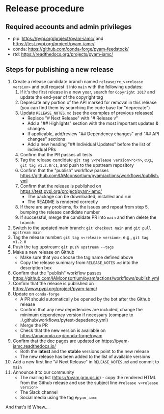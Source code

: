 # Release procedure

## Required accounts and admin privileges

- pip: https://pypi.org/project/pyam-iamc/ and https://test.pypi.org/project/pyam-iamc/
- conda: https://github.com/conda-forge/pyam-feedstock/
- rtd: https://readthedocs.org/projects/pyam-iamc/

## Steps for publishing a new release

1. Create a release candidate branch named `release/rc_v<release version>`
   and pull request it into `main` with the following updates:
   1. If it's the first release in a new year,
      search for `Copyright 2017` and update the end-year of the copyright tag
   2. Deprecate any portion of the API marked for removal in this release
      (you can find them by searching the code base for "deprecate")
   3. Update `RELEASE_NOTES.md` (see the examples of previous releases)
	  - Replace "# Next Release" with "# Release v<release version>"
	  - Add a "## Highlights" section with the most important updates & changes
      - If applicable, add/review "## Dependency changes" and "## API changes" sections 
      - Add a new heading "## Individual Updates" before the list of individual PRs
   4. Confirm that the PR passes all tests
   5. Tag the release candidate `git tag v<release version>rc<n>`,
      e.g., `git tag v1.2.0rc1`, and push to the upstream repository
   6. Confirm that the "publish" workflow passes 
      https://github.com/IAMconsortium/pyam/actions/workflows/publish.yml
   7. Confirm that the release is published on https://test.pypi.org/project/pyam-iamc/
      - The package can be downloaded, installed and run
      - The README is rendered correctly
   8. If there are any problems, fix the issues and repeat from step 5,
      bumping the release candidate number  
   9. If successful, merge the candidate PR into `main` and then delete the branch
2. Switch to the updated main branch: `git checkout main` and `git pull upstream main`
3. Tag the release number: `git tag v<release version>`, e.g., `git tag v1.2.0`
4. Push the tag upstream: `git push upstream --tags`
5. Make a new release on Github
   - Make sure that you choose the tag name defined above
   - Copy the release summary from `RELEASE_NOTES.md` into the description box
6. Confirm that the "publish" workflow passes 
   https://github.com/IAMconsortium/pyam/actions/workflows/publish.yml
7. Confirm that the release is published on https://www.pypi.org/project/pyam-iamc/
8. Update on `conda-forge`
   - A PR should automatically be opened by the bot after the Github release
   - Confirm that any new depedencies are included,
     change the minimum dependency version if necessary
     (compare to ./.github/workflows/pytest-depedency.yml)
   - Merge the PR
   - Check that the new version is available on https://anaconda.org/conda-forge/pyam
9. Confirm that the doc pages are updated on https://pyam-iamc.readthedocs.io/
   - Both the **latest** and the **stable** versions point to the new release
   - The new release has been added to the list of available versions
10. Add a new first line "# Next Release" in `RELEASE_NOTES.md` and commit to `main`
11. Announce it to our community
    - The mailing list (https://pyam.groups.io) - copy the rendered HTML
      from the Github release and use the subject line `#release v<release version>`
    - The Slack channel
    - Social media using the tag `#pyam_iamc` 

And that's it! Whew...
